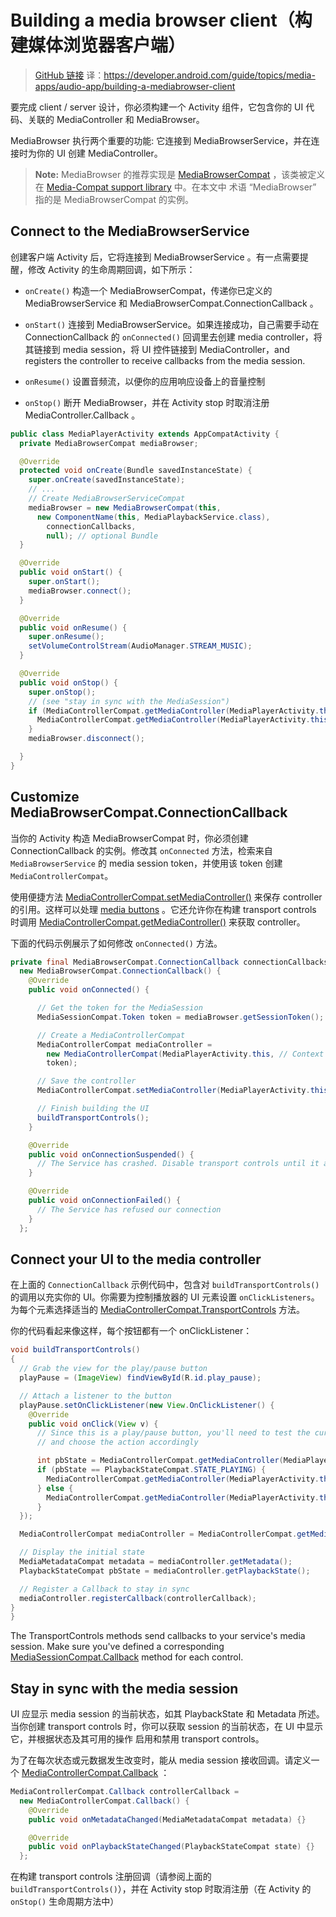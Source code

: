 # Building a media browser client（构建媒体浏览器客户端）

> [GitHub 链接](https://github.com/Yjnull/android-interview-planing/blob/master/questions/Audio%26Video/Media_App_Architecture/Building_an_audio_app/Building_a_media_browser_client.md)
> 译：https://developer.android.com/guide/topics/media-apps/audio-app/building-a-mediabrowser-client

要完成 client / server 设计，你必须构建一个 Activity 组件，它包含你的 UI 代码、关联的 MediaController 和 MediaBrowser。

MediaBrowser 执行两个重要的功能: 它连接到 MediaBrowserService，并在连接时为你的 UI 创建 MediaController。

> **Note:** MediaBrowser 的推荐实现是 [MediaBrowserCompat](https://developer.android.com/reference/android/support/v4/media/MediaBrowserCompat) ，该类被定义在 [Media-Compat support library](https://developer.android.com/topic/libraries/support-library/features#v4-media-compat) 中。在本文中 术语 “MediaBrowser” 指的是 MediaBrowserCompat 的实例。

## Connect to the MediaBrowserService

创建客户端 Activity 后，它将连接到 MediaBrowserService 。有一点需要提醒，修改 Activity 的生命周期回调，如下所示：

- `onCreate()` 构造一个 MediaBrowserCompat，传递你已定义的 MediaBrowserService 和 MediaBrowserCompat.ConnectionCallback 。

- `onStart()` 连接到 MediaBrowserService。如果连接成功，自己需要手动在 ConnectionCallback 的 `onConnected()` 回调里去创建 media controller，将其链接到 media session，将 UI 控件链接到 MediaController，and registers the controller to receive callbacks from the media session.

- `onResume()` 设置音频流，以便你的应用响应设备上的音量控制

- `onStop()` 断开 MediaBrowser，并在 Activity stop 时取消注册 MediaController.Callback 。

```java
public class MediaPlayerActivity extends AppCompatActivity {
  private MediaBrowserCompat mediaBrowser;

  @Override
  protected void onCreate(Bundle savedInstanceState) {
    super.onCreate(savedInstanceState);
    // ...
    // Create MediaBrowserServiceCompat
    mediaBrowser = new MediaBrowserCompat(this,
      new ComponentName(this, MediaPlaybackService.class),
        connectionCallbacks,
        null); // optional Bundle
  }

  @Override
  public void onStart() {
    super.onStart();
    mediaBrowser.connect();
  }

  @Override
  public void onResume() {
    super.onResume();
    setVolumeControlStream(AudioManager.STREAM_MUSIC);
  }

  @Override
  public void onStop() {
    super.onStop();
    // (see "stay in sync with the MediaSession")
    if (MediaControllerCompat.getMediaController(MediaPlayerActivity.this) != null) {
      MediaControllerCompat.getMediaController(MediaPlayerActivity.this).unregisterCallback(controllerCallback);
    }
    mediaBrowser.disconnect();

  }
}
```

## Customize MediaBrowserCompat.ConnectionCallback

当你的 Activity 构造 MediaBrowserCompat 时，你必须创建 ConnectionCallback 的实例。修改其 `onConnected` 方法，检索来自`MediaBrowserService` 的 media session token，并使用该 token 创建 `MediaControllerCompat`。

使用便捷方法 [MediaControllerCompat.setMediaController()](https://developer.android.com/reference/android/support/v4/media/session/MediaControllerCompat#setMediaController(android.app.Activity,%20android.support.v4.media.session.MediaControllerCompat)) 来保存 controller 的引用。这样可以处理 [media buttons](https://developer.android.com/guide/topics/media-apps/mediabuttons) 。它还允许你在构建 transport controls 时调用 [MediaControllerCompat.getMediaController()](https://developer.android.com/reference/android/support/v4/media/session/MediaControllerCompat#getMediaController()) 来获取 controller。

下面的代码示例展示了如何修改 `onConnected()` 方法。

```java
private final MediaBrowserCompat.ConnectionCallback connectionCallbacks =
  new MediaBrowserCompat.ConnectionCallback() {
    @Override
    public void onConnected() {

      // Get the token for the MediaSession
      MediaSessionCompat.Token token = mediaBrowser.getSessionToken();

      // Create a MediaControllerCompat
      MediaControllerCompat mediaController =
        new MediaControllerCompat(MediaPlayerActivity.this, // Context
        token);

      // Save the controller
      MediaControllerCompat.setMediaController(MediaPlayerActivity.this, mediaController);

      // Finish building the UI
      buildTransportControls();
    }

    @Override
    public void onConnectionSuspended() {
      // The Service has crashed. Disable transport controls until it automatically reconnects
    }

    @Override
    public void onConnectionFailed() {
      // The Service has refused our connection
    }
  };
```

## Connect your UI to the media controller

在上面的 `ConnectionCallback` 示例代码中，包含对 `buildTransportControls()` 的调用以充实你的 UI。你需要为控制播放器的 UI 元素设置 `onClickListeners`。为每个元素选择适当的 [MediaControllerCompat.TransportControls](https://developer.android.com/reference/android/support/v4/media/session/MediaControllerCompat.TransportControls) 方法。

你的代码看起来像这样，每个按钮都有一个 onClickListener：

```java
void buildTransportControls()
{
  // Grab the view for the play/pause button
  playPause = (ImageView) findViewById(R.id.play_pause);

  // Attach a listener to the button
  playPause.setOnClickListener(new View.OnClickListener() {
    @Override
    public void onClick(View v) {
      // Since this is a play/pause button, you'll need to test the current state
      // and choose the action accordingly

      int pbState = MediaControllerCompat.getMediaController(MediaPlayerActivity.this).getPlaybackState().getState();
      if (pbState == PlaybackStateCompat.STATE_PLAYING) {
        MediaControllerCompat.getMediaController(MediaPlayerActivity.this).getTransportControls().pause();
      } else {
        MediaControllerCompat.getMediaController(MediaPlayerActivity.this).getTransportControls().play();
      }
  });

  MediaControllerCompat mediaController = MediaControllerCompat.getMediaController(MediaPlayerActivity.this);

  // Display the initial state
  MediaMetadataCompat metadata = mediaController.getMetadata();
  PlaybackStateCompat pbState = mediaController.getPlaybackState();

  // Register a Callback to stay in sync
  mediaController.registerCallback(controllerCallback);
}
}
```

The TransportControls methods send callbacks to your service's media session. Make sure you've defined a corresponding [MediaSessionCompat.Callback](https://developer.android.com/reference/android/support/v4/media/session/MediaSessionCompat.Callback) method for each control.


## Stay in sync with the media session

UI 应显示 media session 的当前状态，如其 PlaybackState 和 Metadata 所述。当你创建 transport controls 时，你可以获取 session 的当前状态，在 UI 中显示它，并根据状态及其可用的操作 启用和禁用 transport controls。

为了在每次状态或元数据发生改变时，能从 media session 接收回调。请定义一个 [MediaControllerCompat.Callback](http://) ：

```java
MediaControllerCompat.Callback controllerCallback =
  new MediaControllerCompat.Callback() {
    @Override
    public void onMetadataChanged(MediaMetadataCompat metadata) {}

    @Override
    public void onPlaybackStateChanged(PlaybackStateCompat state) {}
  };
```

在构建 transport controls 注册回调（请参阅上面的 `buildTransportControls()`），并在 Activity stop 时取消注册（在 Activity 的 `onStop()` 生命周期方法中）





